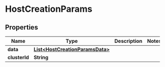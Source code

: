 

# HostCreationParams


## Properties

Name | Type | Description | Notes
------------ | ------------- | ------------- | -------------
**data** | [**List&lt;HostCreationParamsData&gt;**](HostCreationParamsData.md) |  | 
**clusterId** | **String** |  | 



